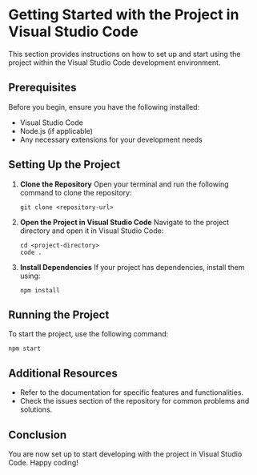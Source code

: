 # Getting Started with the Project in Visual Studio Code

This section provides instructions on how to set up and start using the project within the Visual Studio Code development environment.

## Prerequisites

Before you begin, ensure you have the following installed:

- Visual Studio Code
- Node.js (if applicable)
- Any necessary extensions for your development needs

## Setting Up the Project

1. **Clone the Repository**
   Open your terminal and run the following command to clone the repository:
   ```
   git clone <repository-url>
   ```

2. **Open the Project in Visual Studio Code**
   Navigate to the project directory and open it in Visual Studio Code:
   ```
   cd <project-directory>
   code .
   ```

3. **Install Dependencies**
   If your project has dependencies, install them using:
   ```
   npm install
   ```

## Running the Project

To start the project, use the following command:
```
npm start
```

## Additional Resources

- Refer to the documentation for specific features and functionalities.
- Check the issues section of the repository for common problems and solutions.

## Conclusion

You are now set up to start developing with the project in Visual Studio Code. Happy coding!